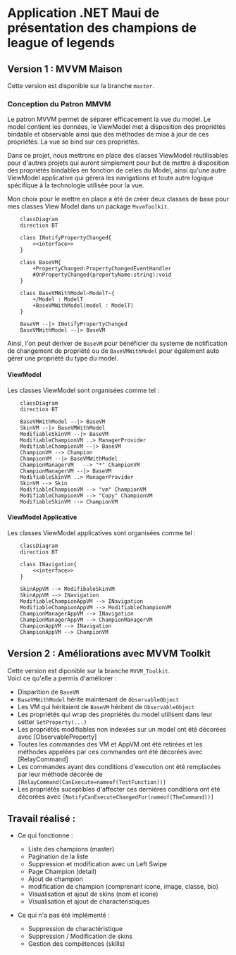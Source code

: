 # Application .NET Maui de présentation des champions de league of legends

## Version 1 : MVVM Maison

Cette version est disponible sur la branche ```master```.

### Conception du Patron MMVM

Le patron MVVM permet de séparer efficacement la vue du model.
Le model contient les données, le ViewModel met à disposition des propriétés bindable et observable ainsi que des méthodes de mise à jour de ces propriétés. La vue se bind sur ces propriétés.

Dans ce projet, nous mettrons en place des classes ViewModel réutilisables pour d'autres projets qui auront simplement pour but de mettre à disposition des propriétés bindables en fonction de celles du Model, ainsi qu'une autre ViewModel applicative qui gérera les navigations et toute autre logique spécifique à la technologie utilisée pour la vue.

Mon choix pour le mettre en place a été de créer deux classes de base pour mes classes View Model dans un package ```MvvmToolkit```.

```mermaid
    classDiagram
    direction BT

    class INotifyPropertyChanged{
        <<interface>>
    }

    class BaseVM{
        +PropertyChanged:PropertyChangedEventHandler
        #OnPropertyChanged(propertyName:string):void
    }

    class BaseVMWithModel~ModelT~{
        +/Model : ModelT
        +BaseVMWithModel(model : ModelT)
    }

    BaseVM --|> INotifyPropertyChanged
    BaseVMWithModel --|> BaseVM

```

Ainsi, l'on peut dériver de `BaseVM` pour bénéficier du systeme de notification de changement de propriété ou de `BaseVMWithModel` pour également auto gérer une propriété du type du model.

#### ViewModel

Les classes ViewModel sont organisées comme tel :

```mermaid
    classDiagram
    direction BT

    BaseVMWithModel --|> BaseVM
    SkinVM --|> BaseVMWithModel
    ModifiableSkinVM --|> BaseVM
    ModifiableChampionVM ..> ManagerProvider
    ModifiableChampionVM --|> BaseVM
    ChampionVM --> Champion
    ChampionVM --|> BaseVMWithModel
    ChampionManagerVM   --> "*" ChampionVM
    ChampionManagerVM --|> BaseVM
    ModifiableSkinVM ..> ManagerProvider
    SkinVM --> Skin
    ModifiableChampionVM --> "vm" ChampionVM
    ModifiableChampionVM --> "Copy" ChampionVM
    ModifiableSkinVM --> ChampionVM

```

#### ViewModel Applicative

Les classes ViewModel applicatives sont organisées comme tel :

```mermaid
    classDiagram
    direction BT

    class INavigation{
        <<interface>>
    }

    SkinAppVM --> ModifibaleSkinVM
    SkinAppVM --> INavigation
    ModifiableChampionAppVM --> INavigation
    ModifiableChampionAppVM --> ModifiableChampionVM
    ChampionManagerAppVM --> INavigation
    ChampionManagerAppVM --> ChampionManagerVM
    ChampionAppVM --> INavigation
    ChampionAppVM --> ChampionVM

```

## Version 2 : Améliorations avec MVVM Toolkit

Cette version est diponible sur la branche ```MVVM_Toolkit```.  
Voici ce qu'elle a permis d'améliorer :

* Disparition de `BaseVM`
* `BaseVMWithModel` hérite maintenant de `ObservableObject`
* Les VM qui héritaient de `BaseVM` héritent de `ObservableObject`
* Les propriétés qui wrap des propriétés du model utilisent dans leur setter `SetProperty(...)`
* Les propriétés modifiables non indexées sur un model ont été décorées avec [ObservableProperty]
* Toutes les commandes des VM et AppVM ont été retirées et les méthodes appelées par ces commandes ont été décorées avec [RelayCommand]
* Les commandes ayant des conditions d'execution ont été remplacées par leur méthode décorée de `[RelayCommand(CanExecute=nameof(TestFunction))]`
* Les propriétés suceptibles d'affecter ces dernières conditions ont été décorées avec `[NotifyCanExecuteChangedFor(nameof(TheCommand))]`

## Travail réalisé :

* Ce qui fonctionne :
    * Liste des champions (master)
    * Pagination de la liste
    * Suppression et modification avec un Left Swipe
    * Page Champion (detail)
    * Ajout de champion
    * modification de champion (comprenant icone, image, classe, bio)
    * Visualisation et ajout de skins (nom et icone)
    * Visualisation et ajout de characteristiques
  
* Ce qui n'a pas été implémenté :
    * Suppression de charactéristique
    * Suppression / Modification de skins
    * Gestion des compétences (skills)
